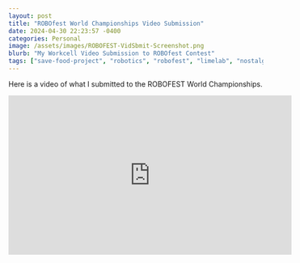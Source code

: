 ```yaml
---
layout: post
title: "ROBOfest World Championships Video Submission"
date: 2024-04-30 22:23:57 -0400
categories: Personal
image: /assets/images/ROBOFEST-VidSbmit-Screenshot.png
blurb: "My Workcell Video Submission to ROBOfest Contest"
tags: ["save-food-project", "robotics", "robofest", "limelab", "nostalgia", "my-journey"]
---
```


Here is a video of what I submitted to the ROBOFEST World Championships.

<!-- Embed the YouTube video here -->
<div class="video-container">
  <iframe width="560" height="315" src="https://www.youtube.com/embed/7k_JH1KTvBA?si=ol1KH5NQvyhrCqCx" title="YouTube video player" frameborder="0" allow="accelerometer; autoplay; clipboard-write; encrypted-media; gyroscope; picture-in-picture; web-share" referrerpolicy="strict-origin-when-cross-origin" allowfullscreen></iframe>
</div>



